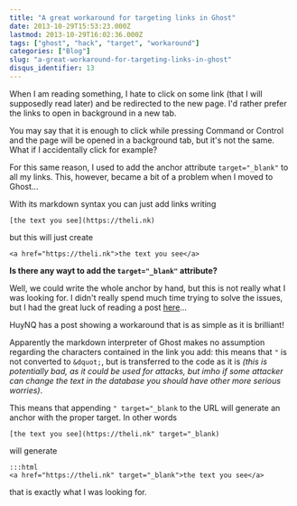 ```yaml
---
title: "A great workaround for targeting links in Ghost"
date: 2013-10-29T15:53:23.000Z
lastmod: 2013-10-29T16:02:36.000Z
tags: ["ghost", "hack", "target", "workaround"]
categories: ["Blog"]
slug: "a-great-workaround-for-targeting-links-in-ghost"
disqus_identifier: 13
---
```


When I am reading something, I hate to click on some link (that I will supposedly read later) and be redirected to the new page. I'd rather prefer the links to open in background in a new tab.

You may say that it is enough to click while pressing Command or Control and the page will be opened in a background tab, but it's not the same. What if I accidentally click for example?

For this same reason, I used to add the anchor attribute `target="_blank"` to all my links. This, however, became a bit of a problem when I moved to Ghost...

With its markdown syntax you can just add links writing 

    [the text you see](https://theli.nk) 

but this will just create 

    <a href="https://theli.nk">the text you see</a>

**Is there any wayt to add the `target="_blank"` attribute?**

Well, we could write the whole anchor by hand, but this is not really what I was looking for. I didn't really spend much time trying to solve the issues, but I had the great luck of reading a post [here](https://huynq.net/)...

HuyNQ has a post showing a workaround that is as simple as it is brilliant!

Apparently the markdown interpreter of Ghost makes no assumption regarding the characters contained in the link you add: this means that `"` is not converted to `&dquot;`, but is transferred to the code as it is _(this is potentially bad, as it could be used for attacks, but imho if some attacker can change the text in the database you should have other more serious worries)_.

This means that appending `" target="_blank` to the URL will generate an anchor with the proper target. In other words

    [the text you see](https://theli.nk" target="_blank)

will generate

    :::html
    <a href="https://theli.nk" target="_blank">the text you see</a>

that is exactly what I was looking for.